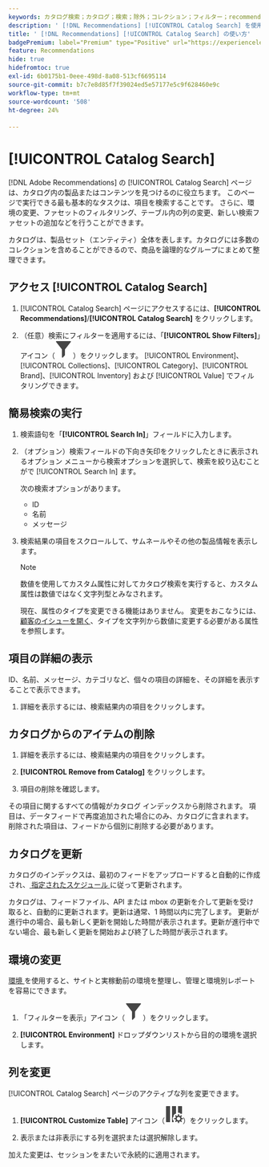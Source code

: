 ```yaml
---
keywords: カタログ検索；カタログ；検索；除外；コレクション；フィルター；recommendations
description: ' [!DNL Recommendations] [!UICONTROL Catalog Search] を使用して、製品やコンテンツを検索したり、カタログから項目を削除したりする方法を説明します。'
title: ' [!DNL Recommendations] [!UICONTROL Catalog Search] の使い方'
badgePremium: label="Premium" type="Positive" url="https://experienceleague.adobe.com/docs/target/using/introduction/intro.html?lang=ja#premium newtab=true" tooltip="Target Premium に含まれる機能を確認してください。"
feature: Recommendations
hide: true
hidefromtoc: true
exl-id: 6b0175b1-0eee-498d-8a08-513cf6695114
source-git-commit: b7c7e8d85f7f39024ed5e57177e5c9f628460e9c
workflow-type: tm+mt
source-wordcount: '508'
ht-degree: 24%

---
```


# [!UICONTROL Catalog Search]

[!DNL Adobe Recommendations] の [!UICONTROL Catalog Search] ページは、カタログ内の製品またはコンテンツを見つけるのに役立ちます。 このページで実行できる最も基本的なタスクは、項目を検索することです。 さらに、環境の変更、ファセットのフィルタリング、テーブル内の列の変更、新しい検索ファセットの追加などを行うことができます。

カタログは、製品セット（エンティティ）全体を表します。カタログには多数のコレクションを含めることができるので、商品を論理的なグループにまとめて整理できます。

## アクセス [!UICONTROL Catalog Search]

1. [!UICONTROL Catalog Search] ページにアクセスするには、**[!UICONTROL Recommendations]**/**[!UICONTROL Catalog Search]** をクリックします。

1. （任意）検索にフィルターを適用するには、「**[!UICONTROL Show Filters]**」アイコン（![ 「フィルターを表示」アイコン ](/help/main/assets/icons/Filter.svg)）をクリックします。 [!UICONTROL Environment]、[!UICONTROL Collections]、[!UICONTROL Category]、[!UICONTROL Brand]、[!UICONTROL Inventory] および [!UICONTROL Value] でフィルタリングできます。

## 簡易検索の実行

1. 検索語句を「**[!UICONTROL Search In]**」フィールドに入力します。

1. （オプション）検索フィールドの下向き矢印をクリックしたときに表示されるオプション メニューから検索オプションを選択して、検索を絞り込むことがで [!UICONTROL Search In] ます。

   次の検索オプションがあります。

   * ID
   * 名前
   * メッセージ

1. 検索結果の項目をスクロールして、サムネールやその他の製品情報を表示します。

   >[!NOTE]
   >
   > 数値を使用してカスタム属性に対してカタログ検索を実行すると、カスタム属性は数値ではなく文字列型とみなされます。
   >
   >現在、属性のタイプを変更できる機能はありません。 変更をおこなうには、[顧客のイシューを開く](/help/main/cmp-resources-and-contact-information.md#reference_ACA3391A00EF467B87930A450050077C)、タイプを文字列から数値に変更する必要がある属性を参照します。

<!-- ### Perform an advanced search {#advanced-search}

You can use [!UICONTROL Advanced Search] to further refine your search results or to save your search results as a [collection](/help/main/c-recommendations/c-products/collections.md) or [exclusion](/help/main/c-recommendations/c-products/exclusions.md).

1. Click the **[!UICONTROL Advanced Search]** link.

   ![Advanced Search page](/help/main/c-recommendations/c-products/assets/advances-search.png)

1. Use the drop-down lists to specify the parameter, operator, and values for your search.

1. (Optional) Click **[!UICONTROL Add Rule]** to add an additional search rule.

   Each additional search rule is joined with the AND operator.

1. Click **[!UICONTROL Search]**.

1. (Optional) Click **[!UICONTROL Save As]**, then click **[!UICONTROL Collection]** or **[!UICONTROL Exclusion]**.

   ![Save as options](/help/main/c-recommendations/c-products/assets/save-as.png)

   For more information, see [Create a collection or exclusion based on Advanced Search](#save-as) below.-->

## 項目の詳細の表示

ID、名前、メッセージ、カテゴリなど、個々の項目の詳細を、その詳細を表示することで表示できます。

1. 詳細を表示するには、検索結果内の項目をクリックします。

## カタログからのアイテムの削除

1. 詳細を表示するには、検索結果内の項目をクリックします。

1. **[!UICONTROL Remove from Catalog]** をクリックします。

1. 項目の削除を確認します。

その項目に関するすべての情報がカタログ インデックスから削除されます。 項目は、データフィードで再度追加された場合にのみ、カタログに含まれます。 削除された項目は、フィードから個別に削除する必要があります。

## カタログを更新

カタログのインデックスは、最初のフィードをアップロードすると自動的に作成され、[ 指定されたスケジュール ](/help/main/c-recommendations/c-products/feeds.md#steps) に従って更新されます。

カタログは、フィードファイル、API または mbox の更新を介して更新を受け取ると、自動的に更新されます。更新は通常、1 時間以内に完了します。 更新が進行中の場合、最も新しく更新を開始した時間が表示されます。更新が進行中でない場合、最も新しく更新を開始および終了した時間が表示されます。

<!-- ## Create a collection or exclusion based on Advanced Search {#save-as}

You can create [collections](/help/main/c-recommendations/c-products/collections.md) or [exclusions](/help/main/c-recommendations/c-products/exclusions.md) using [!UICONTROL Advanced Search] on the [!UICONTROL Catalog Search] page ([!UICONTROL Recommendations] > [!UICONTROL Catalog Search] > [!UICONTROL Advanced Search]).

1. Perform an [advanced search](#advanced-search).

1. Click **[!UICONTROL Save As]**, then click **[!UICONTROL Collection]** or **[!UICONTROL Exclusion]**.

   ![Save as options](/help/main/c-recommendations/c-products/assets/save-as.png)

   >[!IMPORTANT]
   >
   >The [!UICONTROL Advanced Search] functionality is case-insensitive; however, products returned at the time of delivery are based on case-sensitive search. This mismatch might lead to confusion. Ensure that you consider case-sensitivity when you create collections or exclusions based on results using the [!UICONTROL Advanced Search] functionality. For example, if you perform a search for "Holiday," that initial search lists results containing "Holiday" and "holiday." If you then create a catalog with the intent to return products containing "holiday," only products containing "holiday" are returned. Products containing "Holiday" are not returned. Exclusions are handled in a similar fashion.-->

## 環境の変更

[ 環境 ](/help/main/administrating-target/environments.md) を使用すると、サイトと実稼動前の環境を整理し、管理と環境別レポートを容易にできます。

1. 「フィルターを表示」アイコン（![ フィルターを表示アイコン ](/help/main/assets/icons/Filter.svg)）をクリックします。

1. **[!UICONTROL Environment]** ドロップダウンリストから目的の環境を選択します。

<!-- ## Modify the Catalog Search page (filters and columns)

You can temporarily modify the available filters and columns on the [!UICONTROL Catalog Search] page for the current session.

### Modify filters

You can add additional filter facets to the [!UICONTROL Catalog Search] page.

1. In the **[!UICONTROL Filters]** panel, click **[!UICONTROL Modify]**.

   ![Modify filters link](/help/main/c-recommendations/c-products/assets/modify-filters.png)

1. Select the desired search facets (ID, name, message, etc.), then click **[!UICONTROL Save]**.

   ![Add filters](/help/main/c-recommendations/c-products/assets/add-filters.png)

Keep in mind that the additional filter facets are available in the current session only.-->

## 列を変更

[!UICONTROL Catalog Search] ページのアクティブな列を変更できます。

1. **[!UICONTROL Customize Table]** アイコン（![ テーブルアイコンをカスタマイズ ](/help/main/assets/icons/ColumnSetting.svg)）をクリックします。

1. 表示または非表示にする列を選択または選択解除します。

加えた変更は、セッションをまたいで永続的に適用されます。
